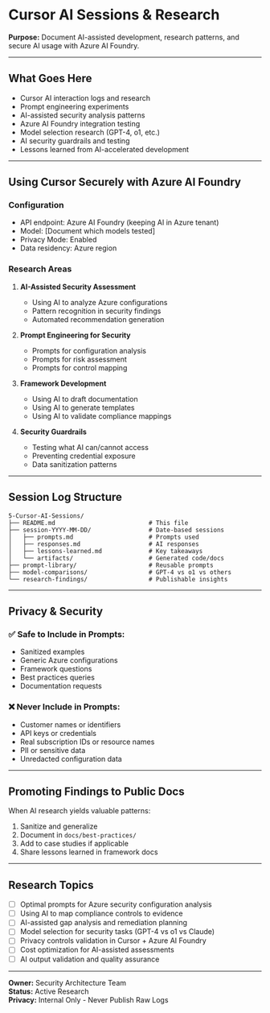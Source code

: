 # Cursor AI Sessions & Research

**Purpose:** Document AI-assisted development, research patterns, and secure AI usage with Azure AI Foundry.

---

## What Goes Here

- Cursor AI interaction logs and research
- Prompt engineering experiments
- AI-assisted security analysis patterns
- Azure AI Foundry integration testing
- Model selection research (GPT-4, o1, etc.)
- AI security guardrails and testing
- Lessons learned from AI-accelerated development

---

## Using Cursor Securely with Azure AI Foundry

### Configuration
- API endpoint: Azure AI Foundry (keeping AI in Azure tenant)
- Model: [Document which models tested]
- Privacy Mode: Enabled
- Data residency: Azure region

### Research Areas

1. **AI-Assisted Security Assessment**
   - Using AI to analyze Azure configurations
   - Pattern recognition in security findings
   - Automated recommendation generation

2. **Prompt Engineering for Security**
   - Prompts for configuration analysis
   - Prompts for risk assessment
   - Prompts for control mapping

3. **Framework Development**
   - Using AI to draft documentation
   - Using AI to generate templates
   - Using AI to validate compliance mappings

4. **Security Guardrails**
   - Testing what AI can/cannot access
   - Preventing credential exposure
   - Data sanitization patterns

---

## Session Log Structure

```
5-Cursor-AI-Sessions/
├── README.md                          # This file
├── session-YYYY-MM-DD/                # Date-based sessions
│   ├── prompts.md                     # Prompts used
│   ├── responses.md                   # AI responses
│   ├── lessons-learned.md             # Key takeaways
│   └── artifacts/                     # Generated code/docs
├── prompt-library/                    # Reusable prompts
├── model-comparisons/                 # GPT-4 vs o1 vs others
└── research-findings/                 # Publishable insights
```

---

## Privacy & Security

### ✅ Safe to Include in Prompts:
- Sanitized examples
- Generic Azure configurations
- Framework questions
- Best practices queries
- Documentation requests

### ❌ Never Include in Prompts:
- Customer names or identifiers
- API keys or credentials
- Real subscription IDs or resource names
- PII or sensitive data
- Unredacted configuration data

---

## Promoting Findings to Public Docs

When AI research yields valuable patterns:
1. Sanitize and generalize
2. Document in `docs/best-practices/`
3. Add to case studies if applicable
4. Share lessons learned in framework docs

---

## Research Topics

- [ ] Optimal prompts for Azure security configuration analysis
- [ ] Using AI to map compliance controls to evidence
- [ ] AI-assisted gap analysis and remediation planning
- [ ] Model selection for security tasks (GPT-4 vs o1 vs Claude)
- [ ] Privacy controls validation in Cursor + Azure AI Foundry
- [ ] Cost optimization for AI-assisted assessments
- [ ] AI output validation and quality assurance

---

**Owner:** Security Architecture Team  
**Status:** Active Research  
**Privacy:** Internal Only - Never Publish Raw Logs


